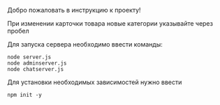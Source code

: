 Добро пожаловать в инструкцию к проекту!

При изменении карточки товара новые категории указывайте через пробел

Для запуска сервера необходимо ввести команды:

    node server.js
    node adminserver.js
    node chatserver.js

Для установки необходимых зависимостей нужно ввести

    npm init -y